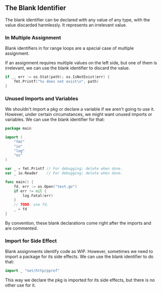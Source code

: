 ## The Blank Identifier

The blank identifier can be declared with any value of any type, with the value discarded harmlessly. It represents an irrelevant value.

### In Multiple Assignment

Blank identifiers in for range loops are a special case of multiple assignment.

If an assignment requires multiple values on the left side, but one of them is irrelevant, we can use the blank identifier to discard the value.

```go
if _, err := os.Stat(path); os.IsNotExist(err) {
    fmt.Printf("%s does not exist\n", path)
}
```

### Unused Imports and Variables

We shouldn't import a pkg or declare a variable if we aren't going to use it. However, under certain circumstances, we might want unused imports or variables. We can use the blank identifier for that:

```go
package main

import (
    "fmt"
    "io"
    "log"
    "os"
)

var _ = fmt.Printf // For debugging; delete when done.
var _ io.Reader    // For debugging; delete when done.

func main() {
    fd, err := os.Open("test.go")
    if err != nil {
        log.Fatal(err)
    }
    // TODO: use fd.
    _ = fd
}
```

By convention, these blank declarations come right after the imports and are commented.

### Import for Side Effect

Blank assignments identify code as WIP. However, sometimes we need to import a package for its side effects. We can use the blank identifier to do that:

```go
import _ "net/http/pprof"
```

This way we declare the pkg is imported for its side effects, but there is no other use for it.
